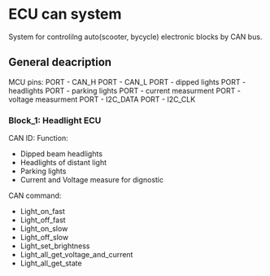 # ECU can system

System for controlilng auto(scooter, bycycle) electronic blocks by CAN bus.

## General deacription

MCU pins:
PORT     - CAN_H
PORT     - CAN_L
PORT     - dipped lights
PORT     - headlights 
PORT     - parking lights
PORT     - current measurment
PORT     - voltage measurment
PORT     - I2C_DATA
PORT     - I2C_CLK

### Block_1: Headlight ECU
CAN ID:
Function:
- Dipped beam headlights
- Headlights of distant light
- Parking lights
- Current and Voltage measure for dignostic

CAN command:
- Light_on_fast
- Light_off_fast
- Light_on_slow
- Light_off_slow
- Light_set_brightness
- Light_all_get_voltage_and_current
- Light_all_get_state


 
 
 